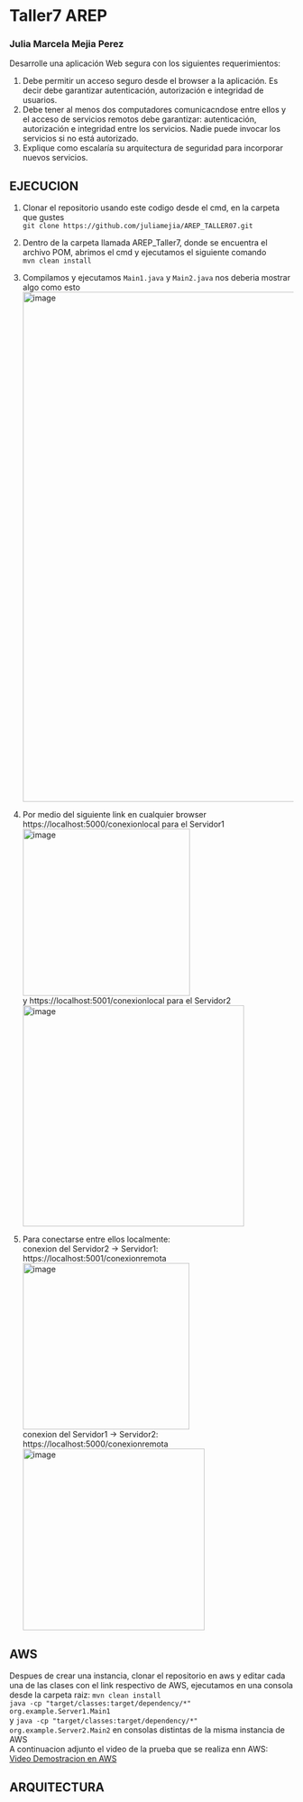 # Taller7 AREP
### Julia Marcela Mejia Perez
Desarrolle una aplicación Web segura con los siguientes requerimientos:  
1. Debe permitir un acceso seguro desde el browser a la aplicación. Es decir debe garantizar autenticación, autorización e integridad de usuarios.
2. Debe tener al menos dos computadores comunicacndose entre ellos y el acceso de servicios remotos debe garantizar: autenticación, autorización e integridad entre los servicios. Nadie puede invocar los servicios si no está autorizado.
3. Explique como escalaría su arquitectura de seguridad para incorporar nuevos servicios.
 ## EJECUCION  
 1. Clonar el repositorio usando este codigo desde el cmd, en la carpeta que gustes  
    `git clone https://github.com/juliamejia/AREP_TALLER07.git`

2. Dentro de la carpeta llamada AREP_Taller7, donde se encuentra el archivo POM, abrimos el cmd y ejecutamos el siguiente comando  
   `mvn clean install`
3. Compilamos y ejecutamos `Main1.java` y `Main2.java`
   nos deberia mostrar algo como esto
   <img width="904" alt="image" src="https://github.com/juliamejia/AREP_TALLER07/assets/98657146/20b254b8-3c14-49b6-b625-091fff4cf4df">  
4. Por medio del siguiente link en cualquier browser https://localhost:5000/conexionlocal para el Servidor1  
   <img width="296" alt="image" src="https://github.com/juliamejia/AREP_TALLER07/assets/98657146/7b328828-762e-4e62-bd04-8ceb0d0b5626">  
   y https://localhost:5001/conexionlocal para el Servidor2  
   <img width="392" alt="image" src="https://github.com/juliamejia/AREP_TALLER07/assets/98657146/5c55d65a-abbd-4b9e-b48d-147c31e72c1e">  

5. Para conectarse entre ellos localmente:  
   conexion del Servidor2 -> Servidor1: https://localhost:5001/conexionremota  
   <img width="295" alt="image" src="https://github.com/juliamejia/AREP_TALLER07/assets/98657146/de64e583-9304-44b7-bdb5-844662104a56">  
   conexion del Servidor1 -> Servidor2: https://localhost:5000/conexionremota  
   <img width="322" alt="image" src="https://github.com/juliamejia/AREP_TALLER07/assets/98657146/04b0b058-f584-4d16-a796-970db149ed92">

## AWS  
Despues de crear una instancia, clonar el repositorio en aws y editar cada una de las clases con el link respectivo de AWS, ejecutamos en una consola desde la carpeta raiz:
`mvn clean install`  
`java -cp "target/classes:target/dependency/*" org.example.Server1.Main1`  
y `java -cp "target/classes:target/dependency/*" org.example.Server2.Main2`  en consolas distintas de la misma instancia de AWS  
A continuacion adjunto el video de la prueba que se realiza enn AWS:  
[Video Demostracion en AWS](https://www.youtube.com/watch?v=u2Wl_sxUcvc)  

## ARQUITECTURA  

   






   
